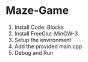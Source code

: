 # Maze-Game
1. Install Code::Blocks
2. Install FreeGlut-MinGW-3
3. Setup the environment
4. Add the provided main.cpp
5. Debug and Run
   
